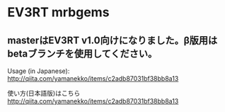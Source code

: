 # EV3RT mrbgems

## masterはEV3RT v1.0向けになりました。β版用はbetaブランチを使用してください。

Usage (in Japanese): http://qiita.com/yamanekko/items/c2adb87031bf38bb8a13

使い方(日本語版)はこちら http://qiita.com/yamanekko/items/c2adb87031bf38bb8a13

